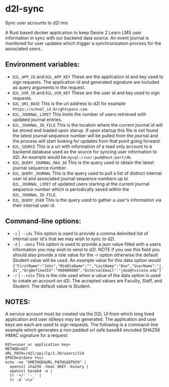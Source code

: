# d2l-sync
Sync user accounts to d2l lms

A Rust based docker application to keep Desire 2 Learn LMS user information in sync with our backend data source. An event journal is monitored for user updates which trigger a synchronization process for the associated users.

## Environment variables:
* `D2L_APP_ID` and `D2L_APP_KEY` These are the application id and key used to sign requests. The application id and generated signature are included as query arguments in the request.
* `D2L_USR_ID` and `D2L_USR_KEY` These are the user id and key used to sign requests.
* `D2L_URI_BASE` This is the uri address to d2l for example `https://school_id.brightspace.com`.
* `D2L_JOURNAL_LIMIT` This limits the number of users retrieved with updated journal entries.
* `D2L_JOURNAL_ID_FILE` This is the location where the current journal id will be stored and loaded upon starup. If upon startup this file is not found the latest journal sequence number will be pulled from the journal and the process will start looking for updates from that point going forward.
* `D2L_SOURCE` This is a uri with information of a read only account to a backend database used as the source for syncing user information to d2l. An example would be `mysql://usr:pwd@host:port/db`.
* `D2L_QUERY_JOURNAL_MAX_ID` This is the query used to obtain the latest journal sequence number.
* `D2L_QUERY_JOURNAL` This is the query used to pull a list of distinct internal user id and associated journal sequence numbers up to `D2L_JOURNAL_LIMIT` of updated users starting at the current journal sequence number which is periodically saved within the `D2L_JOURNAL_ID_FILE`.
* `D2L_QUERY_USER` This is the query used to gather a user's information via their internal user id.

## Command-line options:
* `-i` | `--ids` This option is used to provide a comma delimited list of internal user id's that we may wish to sync to d2l.
* `-d` | `--data` This option is used to provide a json value filled with a users information you may wish to send to d2l. NOTE if you use this field you should also provide a role value for the -r option otherwise the default Student value will be used. An example value for this data option would `{"FirstName":"John","MiddleName":"","LastName":"Doe","UserName":"j_d1","OrgDefinedId":"X00000000","ExternalEmail":"jdoe@txstate.edu"}`
* `-r` | `--role` This is the role used when a value of the data option is used to create an account on d2l. The accepted values are Faculty, Staff, and Student. The default value is Student.

## NOTES:
A service account must be created via the D2L UI from which long lived application and user id/keys may be generated. The application and user keys are each are used to sign requests. The following is a command-line example which generates a non padded url safe base64 encoded SHA256 HMAC signature for a request:

```
KEY=<user or application key>
METHOD=GET
URL_PATH=/d2l/api/lp/1.20/users/214
EPOCH=$(date +%s)
echo -ne "$METHOD&URL_PATH&$EPOCH" |
  openssl sha256 -hmac $KEY -binary |
  openssl base64 -e |
  tr '+/' '-_' |
  tr -d '=\n'
```
